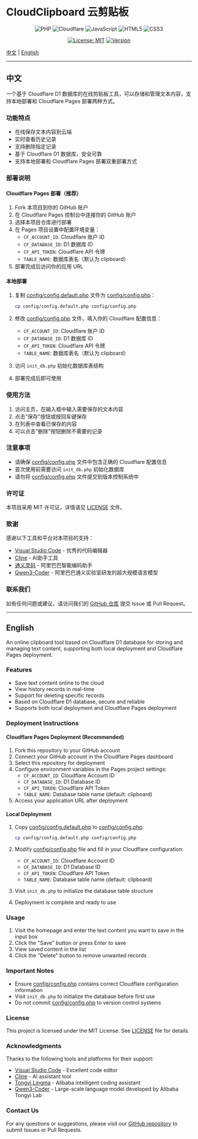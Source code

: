 # CloudClipboard 云剪贴板

<div align="center">

![PHP](https://img.shields.io/badge/PHP-777BB4?style=for-the-badge&logo=php&logoColor=white)
![Cloudflare](https://img.shields.io/badge/Cloudflare-F38020?style=for-the-badge&logo=cloudflare&logoColor=white)
![JavaScript](https://img.shields.io/badge/JavaScript-F7DF1E?style=for-the-badge&logo=javascript&logoColor=black)
![HTML5](https://img.shields.io/badge/HTML5-E34F26?style=for-the-badge&logo=html5&logoColor=white)
![CSS3](https://img.shields.io/badge/CSS3-1572B6?style=for-the-badge&logo=css3&logoColor=white)

[![License: MIT](https://img.shields.io/badge/License-MIT-yellow.svg?style=for-the-badge)](https://opensource.org/licenses/MIT)
[![Version](https://img.shields.io/badge/version-2.1-blue.svg?style=for-the-badge)](https://github.com/your-username/cloudclipboard)

</div>

[中文](#中文) | [English](#english)

---

## 中文

一个基于 Cloudflare D1 数据库的在线剪贴板工具，可以存储和管理文本内容，支持本地部署和 Cloudflare Pages 部署两种方式。

### 功能特点

- 在线保存文本内容到云端
- 实时查看历史记录
- 支持删除指定记录
- 基于 Cloudflare D1 数据库，安全可靠
- 支持本地部署和 Cloudflare Pages 部署双重部署方式

### 部署说明

#### Cloudflare Pages 部署（推荐）
1. Fork 本项目到你的 GitHub 账户
2. 在 Cloudflare Pages 控制台中连接你的 GitHub 账户
3. 选择本项目仓库进行部署
4. 在 Pages 项目设置中配置环境变量：
   - `CF_ACCOUNT_ID`: Cloudflare 账户 ID
   - `CF_DATABASE_ID`: D1 数据库 ID
   - `CF_API_TOKEN`: Cloudflare API 令牌
   - `TABLE_NAME`: 数据库表名（默认为 clipboard）
5. 部署完成后访问你的应用 URL

#### 本地部署
1. 复制 [config/config.default.php](file:///config/config.default.php) 文件为 [config/config.php](file:///config/config.php)：
   ```bash
   cp config/config.default.php config/config.php
   ```

2. 修改 [config/config.php](file:///config/config.php) 文件，填入你的 Cloudflare 配置信息：
   - `CF_ACCOUNT_ID`: Cloudflare 账户 ID
   - `CF_DATABASE_ID`: D1 数据库 ID
   - `CF_API_TOKEN`: Cloudflare API 令牌
   - `TABLE_NAME`: 数据库表名（默认为 clipboard）

3. 访问 `init_db.php` 初始化数据库表结构

4. 部署完成后即可使用

### 使用方法

1. 访问主页，在输入框中输入需要保存的文本内容
2. 点击"保存"按钮或按回车键保存
3. 在列表中查看已保存的内容
4. 可以点击"删除"按钮删除不需要的记录

### 注意事项

- 请确保 [config/config.php](file:///config/config.php) 文件中包含正确的 Cloudflare 配置信息
- 首次使用前需要访问 `init_db.php` 初始化数据库
- 请勿将 [config/config.php](file:///config/config.php) 文件提交到版本控制系统中

### 许可证

本项目采用 MIT 许可证，详情请见 [LICENSE](file:///LICENSE) 文件。

### 致谢

感谢以下工具和平台对本项目的支持：

- [Visual Studio Code](https://code.visualstudio.com/) - 优秀的代码编辑器
- [Cline](https://github.com/cline/cline.git) - AI助手工具
- [通义灵码](https://tongyi.aliyun.com/lingma/) - 阿里巴巴智能编码助手
- [Qwen3-Coder](https://tongyi.aliyun.com/qianwen/) - 阿里巴巴通义实验室研发的超大规模语言模型

### 联系我们

如有任何问题或建议，请访问我们的 [GitHub 仓库](https://github.com/lukechern/CloudClipboard) 提交 Issue 或 Pull Request。

---

## English

An online clipboard tool based on Cloudflare D1 database for storing and managing text content, supporting both local deployment and Cloudflare Pages deployment.

### Features

- Save text content online to the cloud
- View history records in real-time
- Support for deleting specific records
- Based on Cloudflare D1 database, secure and reliable
- Supports both local deployment and Cloudflare Pages deployment

### Deployment Instructions

#### Cloudflare Pages Deployment (Recommended)
1. Fork this repository to your GitHub account
2. Connect your GitHub account in the Cloudflare Pages dashboard
3. Select this repository for deployment
4. Configure environment variables in the Pages project settings:
   - `CF_ACCOUNT_ID`: Cloudflare Account ID
   - `CF_DATABASE_ID`: D1 Database ID
   - `CF_API_TOKEN`: Cloudflare API Token
   - `TABLE_NAME`: Database table name (default: clipboard)
5. Access your application URL after deployment

#### Local Deployment
1. Copy [config/config.default.php](file:///config/config.default.php) to [config/config.php](file:///config/config.php):
   ```bash
   cp config/config.default.php config/config.php
   ```

2. Modify [config/config.php](file:///config/config.php) file and fill in your Cloudflare configuration:
   - `CF_ACCOUNT_ID`: Cloudflare Account ID
   - `CF_DATABASE_ID`: D1 Database ID
   - `CF_API_TOKEN`: Cloudflare API Token
   - `TABLE_NAME`: Database table name (default: clipboard)

3. Visit `init_db.php` to initialize the database table structure

4. Deployment is complete and ready to use

### Usage

1. Visit the homepage and enter the text content you want to save in the input box
2. Click the "Save" button or press Enter to save
3. View saved content in the list
4. Click the "Delete" button to remove unwanted records

### Important Notes

- Ensure [config/config.php](file:///config/config.php) contains correct Cloudflare configuration information
- Visit `init_db.php` to initialize the database before first use
- Do not commit [config/config.php](file:///config/config.php) to version control systems

### License

This project is licensed under the MIT License. See [LICENSE](file:///LICENSE) file for details.

### Acknowledgments

Thanks to the following tools and platforms for their support:

- [Visual Studio Code](https://code.visualstudio.com/) - Excellent code editor
- [Cline](https://github.com/cline/cline.git) - AI assistant tool
- [Tongyi Lingma](https://tongyi.aliyun.com/lingma/) - Alibaba intelligent coding assistant
- [Qwen3-Coder](https://tongyi.aliyun.com/qianwen/) - Large-scale language model developed by Alibaba Tongyi Lab

### Contact Us

For any questions or suggestions, please visit our [GitHub repository](https://github.com/lukechern/CloudClipboard) to submit Issues or Pull Requests.